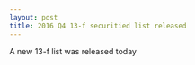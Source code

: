 ```yaml
---
layout: post
title: 2016 Q4 13-f securitied list released
---
```

A new 13-f list was released today

    
